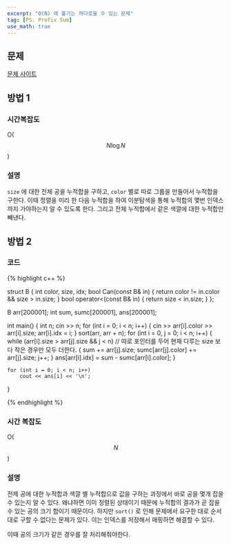 ```yaml
---
excerpt: "O(N) 에 풀기는 까다로울 수 있는 문제"
tag: [PS. Prefix Sum]
use_math: true
---
```


## 문제

[문제 사이트](https://www.acmicpc.net/problem/10800)

## 방법 1

### 시간복잡도

O($$ N \log{N}$$)

### 설명

```size``` 에 대한 전체 공을 누적합을 구하고, ```color``` 별로 따로 그룹을 만들어서 누적합을 구한다. 이때 정렬을 미리 한 다음 누적합을 하여 이분탐색을 통해 누적합의 몇번 인덱스까지 가야하는지 알 수 있도록 한다. 그리고 전체 누적합에서 같은 색깔에 대한 누적합만 빼낸다. 


## 방법 2

### 코드

{% highlight c++ %}

struct B {
	int color, size, idx;
	bool Can(const B& in)
	{
		return color != in.color && size > in.size;
	}
	bool operator<(const B& in) { return size < in.size; }
};

B arr[200001];
int sum, sumc[200001], ans[200001];

int main()
{
	int n; cin >> n;
	for (int i = 0; i < n; i++)
	{
		cin >> arr[i].color >> arr[i].size;
		arr[i].idx = i;
	}
	sort(arr, arr + n);
	for (int i = 0,  j = 0; i < n; i++)
	{
		while (arr[i].size > arr[j].size && j < n) // 따로 포인터를 두어 현재 다루는 size 보다 작은 경우만 모두 더한다.
		{
			sum += arr[j].size;
			sumc[arr[j].color] += arr[j].size;
			j++;
		}
		ans[arr[i].idx] = sum - sumc[arr[i].color];
	}

	for (int i = 0; i < n; i++)
		cout << ans[i] << '\n';	
}

{% endhighlight %}

### 시간 복잡도

O($$N$$)

### 설명

전제 공에 대한 누적합과 색깔 별 누적합으로 값을 구하는 과정에서 바로 공을 몇개 잡을 수 있는지 알 수 있다. 왜냐하면 이미 정렬된 상태이기 때문에 누적합의 결과가 곧 잡을 수 있는 공의 크기 합이기 때문이다. 하지만 ```sort()``` 로 인해 문제에서 요구한 대로 순서대로 구할 수 없다는 문제가 있다. 이는 인덱스를 저장해서 매핑하면 해결할 수 있다. 

이때 공의 크기가 같은 경우를 잘 처리해줘야한다.